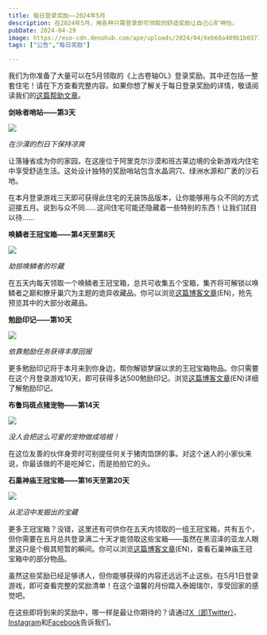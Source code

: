 ```yaml
---
title: 每日登录奖励——2024年5月
description: 在2024年5月，用各种只需登录即可领取的舒适奖励让自己心旷神怡。
pubDate: 2024-04-29
image: https://eso-cdn.denohub.com/ape/uploads/2024/04/6eb60a409b1b03733f4ffdb84a1634e0.jpg
tags: ["公告","每日奖励"]

---
```


我们为你准备了大量可以在5月领取的《上古卷轴OL》登录奖励。其中还包括一整套住宅！请在下方查看完整内容。如果你想了解关于每日登录奖励的详情，敬请阅读我们的[这篇帮助文章](https://help.elderscrollsonline.com/#zh-CN/answer/60270)。

**剑咏者哨站——第3天**

![](https://eso-cdn.denohub.com/ape/uploads/2024/04/795f50a09dd23756ecd8977fe02c1ad5.jpg)

<p class="text-gray-500 text-sm text-center"><i>在沙漠的烈日下保持凉爽</i></p>

让落锤省成为你的家园，在这座位于阿里克尔沙漠和班古莱边境的全新游戏内住宅中享受舒适生活。这处设计独特的奖励哨站包含水晶洞穴、绿洲水源和广袤的沙石地。

在本月登录游戏三天即可获得此住宅的无装饰品版本，让你能够用与众不同的方式迎接五月。说到与众不同……这间住宅可能还隐藏着一些特别的东西！让我们拭目以待……

**唤鳞者王冠宝箱——第4天至第8天**

![](https://eso-cdn.denohub.com/ape/uploads/2024/04/07da169625f5e7a3e7bfcce2a2ef2af9.jpg)

<p class="text-gray-500 text-sm text-center"><i>劫掠唤鳞者的珍藏</i></p>

在五天内每天领取一个唤鳞者王冠宝箱，总共可收集五个宝箱，集齐将可解锁以唤鳞者之巅和獠牙巢穴为主题的诡异收藏品。你可以浏览[这篇博客文章](https://www.elderscrollsonline.com/en-us/news/post/26329)(EN)，抢先预览其中的大部分收藏品。

**勉励印记——第10天**

![](https://eso-cdn.denohub.com/ape/uploads/2023/10/cbf054f9fa4122ee9be26996607da8d2.jpg)

<p class="text-gray-500 text-sm text-center"><i>依靠勉励任务获得丰厚回报</i></p>

更多勉励印记将于本月来到你身边，帮你解锁梦寐以求的王冠宝箱物品。你只需要在这个月登录游戏10天，即可获得多达500勉励印记。浏览[这篇博客文章](https://www.elderscrollsonline.com/en-us/news/post/59925)(EN)详细了解勉励印记。

**布鲁玛斑点猪宠物——第14天**

![](https://eso-cdn.denohub.com/ape/uploads/2024/04/f9a2004afe730908225e09db408854cb.jpg)

<p class="text-gray-500 text-sm text-center"><i>没人会把这么可爱的宠物做成培根！</i></p>

在这位友善的伙伴身旁时可别提任何关于猪肉馅饼的事。对这个迷人的小家伙来说，你最该做的不是吃掉它，而是拍拍它的头。

**石巢神庙王冠宝箱——第16天至第20天**

![](https://eso-cdn.denohub.com/ape/uploads/2024/04/82e49ed369e9d008d5f33215e09040c3.jpg)

<p class="text-gray-500 text-sm text-center"><i>从泥沼中发掘出的宝藏</i></p>

更多王冠宝箱？没错，这里还有可供你在五天内领取的一组王冠宝箱，共有五个，但你需要在五月总共登录满二十天才能领取这些宝箱——虽然在黑沼泽的亚龙人眼里这只是个极其短暂的瞬间。你可以浏览[这篇博客文章](https://www.elderscrollsonline.com/en-us/news/post/55357)(EN)，查看石巢神庙王冠宝箱中的部分物品。

虽然这些奖励已经足够诱人，但你能够获得的内容还远远不止这些。在5月1日登录游戏，即可查看完整的奖励清单！在这个温馨的月份踏入泰姆瑞尔，享受回家的感觉吧。

在这些即将到来的奖励中，哪一样是最让你期待的？请通过[X（即Twitter）](https://twitter.com/TESOnline)、[Instagram](https://www.instagram.com/elderscrollsonline/)和[Facebook](https://www.facebook.com/elderscrollsonline)告诉我们。 
